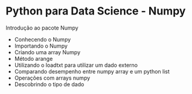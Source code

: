 # Python para Data Science - Numpy
 Introdução ao pacote Numpy

- Conhecendo o Numpy
- Importando o Numpy
- Criando uma array Numpy
- Método arange
- Utilizando o loadtxt para utilizar um dado externo
- Comparando desempenho entre numpy array e um python list
- Operações com arrays numpy
- Descobrindo o tipo de dado
